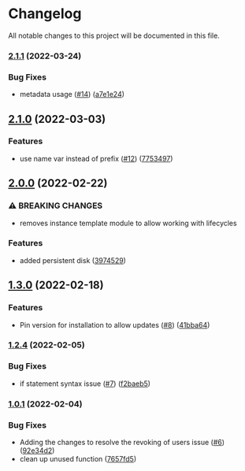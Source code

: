 # Changelog

All notable changes to this project will be documented in this file.

### [2.1.1](https://github.com/DeimosCloud/terraform-google-openvpn/compare/v2.1.0...v2.1.1) (2022-03-24)


### Bug Fixes

* metadata usage ([#14](https://github.com/DeimosCloud/terraform-google-openvpn/issues/14)) ([a7e1e24](https://github.com/DeimosCloud/terraform-google-openvpn/commit/a7e1e24330a0320cae0e11c8ed160d88d6a714a6))

## [2.1.0](https://github.com/DeimosCloud/terraform-google-openvpn/compare/v2.0.0...v2.1.0) (2022-03-03)


### Features

* use name var instead of prefix ([#12](https://github.com/DeimosCloud/terraform-google-openvpn/issues/12)) ([7753497](https://github.com/DeimosCloud/terraform-google-openvpn/commit/7753497bf22a3b71535e9cac6f38eb6dfa7c23a6))

## [2.0.0](https://github.com/DeimosCloud/terraform-google-openvpn/compare/v1.3.0...v2.0.0) (2022-02-22)


### ⚠ BREAKING CHANGES

* removes instance template module to allow working with lifecycles

### Features

* added persistent disk ([3974529](https://github.com/DeimosCloud/terraform-google-openvpn/commit/3974529c3baed6959fb7ff7b1b0ff79a1effd737))

## [1.3.0](https://github.com/DeimosCloud/terraform-google-openvpn/compare/v1.2.4...v1.3.0) (2022-02-18)


### Features

* Pin version for installation to allow updates ([#8](https://github.com/DeimosCloud/terraform-google-openvpn/issues/8)) ([41bba64](https://github.com/DeimosCloud/terraform-google-openvpn/commit/41bba64edc77a1af80e6ed412ea521d268aec713))

### [1.2.4](https://github.com/DeimosCloud/terraform-google-openvpn/compare/v1.2.3...v1.2.4) (2022-02-05)


### Bug Fixes

* if statement syntax issue ([#7](https://github.com/DeimosCloud/terraform-google-openvpn/issues/7)) ([f2baeb5](https://github.com/DeimosCloud/terraform-google-openvpn/commit/f2baeb5413f1a964ae69a55f7215106f0abe8c6a))

### [1.0.1](https://github.com/DeimosCloud/terraform-google-openvpn/compare/v1.0.0...v1.0.1) (2022-02-04)


### Bug Fixes

* Adding the changes to resolve the revoking of users issue ([#6](https://github.com/DeimosCloud/terraform-google-openvpn/issues/6)) ([92e34d2](https://github.com/DeimosCloud/terraform-google-openvpn/commit/92e34d2c5d3e0094508227abe2ddf8e5e01e7e65))
* clean up unused function ([7657fd5](https://github.com/DeimosCloud/terraform-google-openvpn/commit/7657fd51639b2d83ce4a43f253fd9a0e94f44caf))
